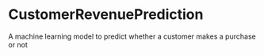 # CustomerRevenuePrediction
A machine learning model to predict whether a customer makes a purchase or not
